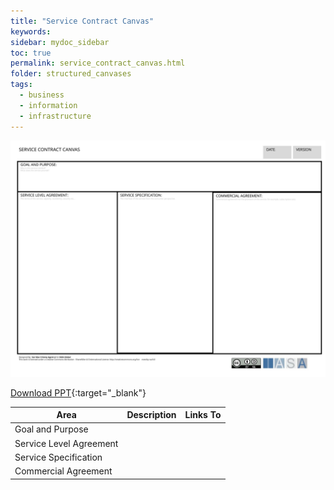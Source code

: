 ```yaml
---
title: "Service Contract Canvas"
keywords: 
sidebar: mydoc_sidebar
toc: true
permalink: service_contract_canvas.html
folder: structured_canvases
tags: 
  - business
  - information
  - infrastructure
---
```


![image001](media/service_contract_canvas001.svg)

[Download PPT](media/ppt/service_contract_canvas.ppt){:target="_blank"}

| Area | Description | Links To |
| --- | --- | --- |
| Goal and Purpose |   |   |
| Service Level Agreement |   |   |
| Service Specification |   |   |
| Commercial Agreement |   |   |